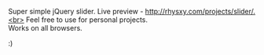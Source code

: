 Super simple jQuery slider. Live preview - http://rhysxy.com/projects/slider/.<br>
Feel free to use for personal projects.<br>
Works on all browsers.

:)
